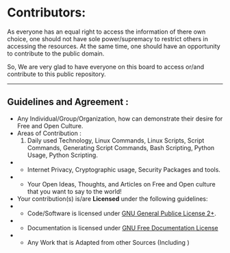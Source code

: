# Contributors:

As everyone has an equal right to access the information of there own choice, one should not have sole power/supremacy to restrict others in accessing the resources. At the same time, one should have an opportunity to contribute to the public domain.

So, We are very glad to have everyone on this board to access or/and contribute to this public repository.

----------------------------------

## Guidelines and Agreement  : 
* Any Individual/Group/Organization, how can demonstrate their desire for Free and Open Culture.
* Areas of Contribution : 
  1. Daily used Technology, Linux Commands, Linux Scripts, Script Commands, Generating Script Commands, Bash Scripting, Python Usage, Python Scripting.
* * Internet Privacy, Cryptographic usage, Security Packages and tools.
* * Your Open Ideas, Thoughts, and Articles on Free and Open culture that you want to say to the world!
* Your contribution(s) is/are **Licensed** under the following guidelines:
* * Code/Software is licensed under [GNU General Publice License 2+](https://www.gnu.org/licenses/licenses.html#GPL).
* * Documentation is licensed under [GNU Free Documentation License](https://www.gnu.org/licenses/licenses.html#FDL)
* * Any Work that is Adapted from other Sources (Including )




